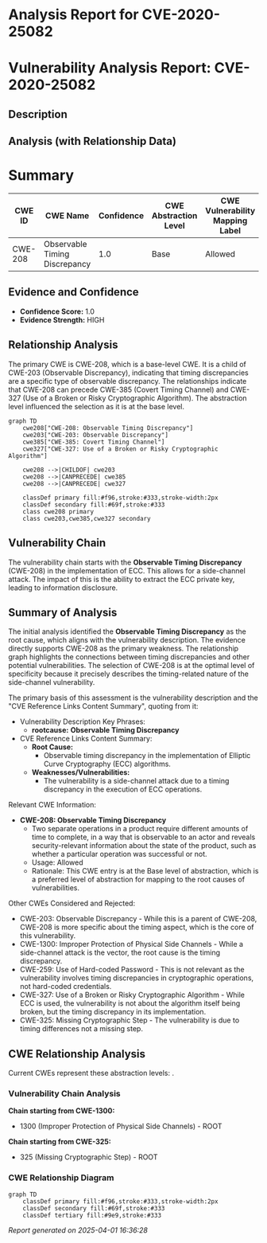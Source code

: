 # Analysis Report for CVE-2020-25082

# Vulnerability Analysis Report: CVE-2020-25082

## Description



## Analysis (with Relationship Data)

# Summary
| CWE ID | CWE Name | Confidence | CWE Abstraction Level | CWE Vulnerability Mapping Label | CWE-Vulnerability Mapping Notes |
|---|---|---|---|---|---|
| CWE-208 | Observable Timing Discrepancy | 1.0 | Base | Allowed | Primary CWE |

## Evidence and Confidence

*   **Confidence Score:** 1.0
*   **Evidence Strength:** HIGH

## Relationship Analysis
The primary CWE is CWE-208, which is a base-level CWE. It is a child of CWE-203 (Observable Discrepancy), indicating that timing discrepancies are a specific type of observable discrepancy. The relationships indicate that CWE-208 can precede CWE-385 (Covert Timing Channel) and CWE-327 (Use of a Broken or Risky Cryptographic Algorithm). The abstraction level influenced the selection as it is at the base level.

```mermaid
graph TD
    cwe208["CWE-208: Observable Timing Discrepancy"]
    cwe203["CWE-203: Observable Discrepancy"]
    cwe385["CWE-385: Covert Timing Channel"]
    cwe327["CWE-327: Use of a Broken or Risky Cryptographic Algorithm"]
    
    cwe208 -->|CHILDOF| cwe203
    cwe208 -->|CANPRECEDE| cwe385
    cwe208 -->|CANPRECEDE| cwe327
    
    classDef primary fill:#f96,stroke:#333,stroke-width:2px
    classDef secondary fill:#69f,stroke:#333
    class cwe208 primary
    class cwe203,cwe385,cwe327 secondary
```

## Vulnerability Chain
The vulnerability chain starts with the **Observable Timing Discrepancy** (CWE-208) in the implementation of ECC. This allows for a side-channel attack. The impact of this is the ability to extract the ECC private key, leading to information disclosure.

## Summary of Analysis
The initial analysis identified the **Observable Timing Discrepancy** as the root cause, which aligns with the vulnerability description. The evidence directly supports CWE-208 as the primary weakness. The relationship graph highlights the connections between timing discrepancies and other potential vulnerabilities. The selection of CWE-208 is at the optimal level of specificity because it precisely describes the timing-related nature of the side-channel vulnerability.

The primary basis of this assessment is the vulnerability description and the "CVE Reference Links Content Summary", quoting from it:
*   Vulnerability Description Key Phrases:
    *   **rootcause:** **Observable Timing Discrepancy**
*   CVE Reference Links Content Summary:
    *   **Root Cause:**
        *   Observable timing discrepancy in the implementation of Elliptic Curve Cryptography (ECC) algorithms.
    *   **Weaknesses/Vulnerabilities:**
        *   The vulnerability is a side-channel attack due to a timing discrepancy in the execution of ECC operations.

Relevant CWE Information:

*   **CWE-208: Observable Timing Discrepancy**
    *   Two separate operations in a product require different amounts of time to complete, in a way that is observable to an actor and reveals security-relevant information about the state of the product, such as whether a particular operation was successful or not.
    *   Usage: Allowed
    *   Rationale: This CWE entry is at the Base level of abstraction, which is a preferred level of abstraction for mapping to the root causes of vulnerabilities.

Other CWEs Considered and Rejected:

*   CWE-203: Observable Discrepancy - While this is a parent of CWE-208, CWE-208 is more specific about the timing aspect, which is the core of this vulnerability.
*   CWE-1300: Improper Protection of Physical Side Channels - While a side-channel attack is the vector, the root cause is the timing discrepancy.
*   CWE-259: Use of Hard-coded Password - This is not relevant as the vulnerability involves timing discrepancies in cryptographic operations, not hard-coded credentials.
*   CWE-327: Use of a Broken or Risky Cryptographic Algorithm - While ECC is used, the vulnerability is not about the algorithm itself being broken, but the timing discrepancy in its implementation.
*   CWE-325: Missing Cryptographic Step - The vulnerability is due to timing differences not a missing step.


## CWE Relationship Analysis

Current CWEs represent these abstraction levels: .


### Vulnerability Chain Analysis

**Chain starting from CWE-1300:**
- 1300 (Improper Protection of Physical Side Channels) - ROOT


**Chain starting from CWE-325:**
- 325 (Missing Cryptographic Step) - ROOT



### CWE Relationship Diagram

```mermaid
graph TD
    classDef primary fill:#f96,stroke:#333,stroke-width:2px
    classDef secondary fill:#69f,stroke:#333
    classDef tertiary fill:#9e9,stroke:#333
```



*Report generated on 2025-04-01 16:36:28*
